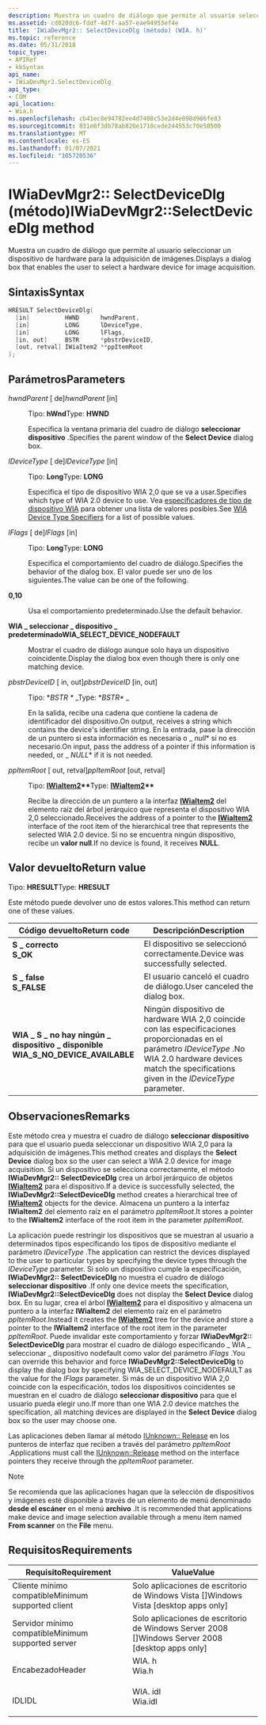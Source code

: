 ```yaml
---
description: Muestra un cuadro de diálogo que permite al usuario seleccionar un dispositivo de hardware para la adquisición de imágenes.
ms.assetid: cd020dc6-fddf-4d7f-aa57-eae94953ef4e
title: 'IWiaDevMgr2:: SelectDeviceDlg (método) (WIA. h)'
ms.topic: reference
ms.date: 05/31/2018
topic_type:
- APIRef
- kbSyntax
api_name:
- IWiaDevMgr2.SelectDeviceDlg
api_type:
- COM
api_location:
- Wia.h
ms.openlocfilehash: cb41ec8e94782ee4d7408c53e2d4e098d986fe83
ms.sourcegitcommit: 831e8f3db78ab820e1710cede244553c70e50500
ms.translationtype: MT
ms.contentlocale: es-ES
ms.lasthandoff: 01/07/2021
ms.locfileid: "105720536"
---
```

# <a name="iwiadevmgr2selectdevicedlg-method"></a><span data-ttu-id="90fb9-103">IWiaDevMgr2:: SelectDeviceDlg (método)</span><span class="sxs-lookup"><span data-stu-id="90fb9-103">IWiaDevMgr2::SelectDeviceDlg method</span></span>

<span data-ttu-id="90fb9-104">Muestra un cuadro de diálogo que permite al usuario seleccionar un dispositivo de hardware para la adquisición de imágenes.</span><span class="sxs-lookup"><span data-stu-id="90fb9-104">Displays a dialog box that enables the user to select a hardware device for image acquisition.</span></span>

## <a name="syntax"></a><span data-ttu-id="90fb9-105">Sintaxis</span><span class="sxs-lookup"><span data-stu-id="90fb9-105">Syntax</span></span>


```C++
HRESULT SelectDeviceDlg(
  [in]          HWND      hwndParent,
  [in]          LONG      lDeviceType,
  [in]          LONG      lFlags,
  [in, out]     BSTR      *pbstrDeviceID,
  [out, retval] IWiaItem2 **ppItemRoot
);
```



## <a name="parameters"></a><span data-ttu-id="90fb9-106">Parámetros</span><span class="sxs-lookup"><span data-stu-id="90fb9-106">Parameters</span></span>

<dl> <dt>

<span data-ttu-id="90fb9-107">*hwndParent* \[ de\]</span><span class="sxs-lookup"><span data-stu-id="90fb9-107">*hwndParent* \[in\]</span></span>
</dt> <dd>

<span data-ttu-id="90fb9-108">Tipo: **hWnd**</span><span class="sxs-lookup"><span data-stu-id="90fb9-108">Type: **HWND**</span></span>

<span data-ttu-id="90fb9-109">Especifica la ventana primaria del cuadro de diálogo **seleccionar dispositivo** .</span><span class="sxs-lookup"><span data-stu-id="90fb9-109">Specifies the parent window of the **Select Device** dialog box.</span></span>

</dd> <dt>

<span data-ttu-id="90fb9-110">*lDeviceType* \[ de\]</span><span class="sxs-lookup"><span data-stu-id="90fb9-110">*lDeviceType* \[in\]</span></span>
</dt> <dd>

<span data-ttu-id="90fb9-111">Tipo: **Long**</span><span class="sxs-lookup"><span data-stu-id="90fb9-111">Type: **LONG**</span></span>

<span data-ttu-id="90fb9-112">Especifica el tipo de dispositivo WIA 2,0 que se va a usar.</span><span class="sxs-lookup"><span data-stu-id="90fb9-112">Specifies which type of WIA 2.0 device to use.</span></span> <span data-ttu-id="90fb9-113">Vea [especificadores de tipo de dispositivo WIA](-wia-wia-device-type-specifiers.md) para obtener una lista de valores posibles.</span><span class="sxs-lookup"><span data-stu-id="90fb9-113">See [WIA Device Type Specifiers](-wia-wia-device-type-specifiers.md) for a list of possible values.</span></span>

</dd> <dt>

<span data-ttu-id="90fb9-114">*lFlags* \[ de\]</span><span class="sxs-lookup"><span data-stu-id="90fb9-114">*lFlags* \[in\]</span></span>
</dt> <dd>

<span data-ttu-id="90fb9-115">Tipo: **Long**</span><span class="sxs-lookup"><span data-stu-id="90fb9-115">Type: **LONG**</span></span>

<span data-ttu-id="90fb9-116">Especifica el comportamiento del cuadro de diálogo.</span><span class="sxs-lookup"><span data-stu-id="90fb9-116">Specifies the behavior of the dialog box.</span></span> <span data-ttu-id="90fb9-117">El valor puede ser uno de los siguientes.</span><span class="sxs-lookup"><span data-stu-id="90fb9-117">The value can be one of the following.</span></span>

<dt>

<span id="0"></span>

<span data-ttu-id="90fb9-118"><span id="0"></span>**0,1**</span><span class="sxs-lookup"><span data-stu-id="90fb9-118"><span id="0"></span>**0**</span></span>


</dt> <dd>

<span data-ttu-id="90fb9-119">Usa el comportamiento predeterminado.</span><span class="sxs-lookup"><span data-stu-id="90fb9-119">Use the default behavior.</span></span>

</dd> <dt>

<span id="WIA_SELECT_DEVICE_NODEFAULT"></span><span id="wia_select_device_nodefault"></span>

<span data-ttu-id="90fb9-120"><span id="WIA_SELECT_DEVICE_NODEFAULT"></span><span id="wia_select_device_nodefault"></span>**WIA \_ seleccionar \_ dispositivo \_ predeterminado**</span><span class="sxs-lookup"><span data-stu-id="90fb9-120"><span id="WIA_SELECT_DEVICE_NODEFAULT"></span><span id="wia_select_device_nodefault"></span>**WIA\_SELECT\_DEVICE\_NODEFAULT**</span></span>


</dt> <dd>

<span data-ttu-id="90fb9-121">Mostrar el cuadro de diálogo aunque solo haya un dispositivo coincidente.</span><span class="sxs-lookup"><span data-stu-id="90fb9-121">Display the dialog box even though there is only one matching device.</span></span>

</dd> </dl> </dd> <dt>

<span data-ttu-id="90fb9-122">*pbstrDeviceID* \[ in, out\]</span><span class="sxs-lookup"><span data-stu-id="90fb9-122">*pbstrDeviceID* \[in, out\]</span></span>
</dt> <dd>

<span data-ttu-id="90fb9-123">Tipo: \**BSTR \** _</span><span class="sxs-lookup"><span data-stu-id="90fb9-123">Type: \**BSTR\** _</span></span>

<span data-ttu-id="90fb9-124">En la salida, recibe una cadena que contiene la cadena de identificador del dispositivo.</span><span class="sxs-lookup"><span data-stu-id="90fb9-124">On output, receives a string which contains the device's identifier string.</span></span> <span data-ttu-id="90fb9-125">En la entrada, pase la dirección de un puntero si esta información es necesaria o _ *null*\* si no es necesario.</span><span class="sxs-lookup"><span data-stu-id="90fb9-125">On input, pass the address of a pointer if this information is needed, or _ *NULL*\* if it is not needed.</span></span>

</dd> <dt>

<span data-ttu-id="90fb9-126">*ppItemRoot* \[ out, retval\]</span><span class="sxs-lookup"><span data-stu-id="90fb9-126">*ppItemRoot* \[out, retval\]</span></span>
</dt> <dd>

<span data-ttu-id="90fb9-127">Tipo: **[ **IWiaItem2**](-wia-iwiaitem2.md)\*\***</span><span class="sxs-lookup"><span data-stu-id="90fb9-127">Type: **[**IWiaItem2**](-wia-iwiaitem2.md)\*\***</span></span>

<span data-ttu-id="90fb9-128">Recibe la dirección de un puntero a la interfaz [**IWiaItem2**](-wia-iwiaitem2.md) del elemento raíz del árbol jerárquico que representa el dispositivo WIA 2,0 seleccionado.</span><span class="sxs-lookup"><span data-stu-id="90fb9-128">Receives the address of a pointer to the [**IWiaItem2**](-wia-iwiaitem2.md) interface of the root item of the hierarchical tree that represents the selected WIA 2.0 device.</span></span> <span data-ttu-id="90fb9-129">Si no se encuentra ningún dispositivo, recibe un **valor null**.</span><span class="sxs-lookup"><span data-stu-id="90fb9-129">If no device is found, it receives **NULL**.</span></span>

</dd> </dl>

## <a name="return-value"></a><span data-ttu-id="90fb9-130">Valor devuelto</span><span class="sxs-lookup"><span data-stu-id="90fb9-130">Return value</span></span>

<span data-ttu-id="90fb9-131">Tipo: **HRESULT**</span><span class="sxs-lookup"><span data-stu-id="90fb9-131">Type: **HRESULT**</span></span>

<span data-ttu-id="90fb9-132">Este método puede devolver uno de estos valores.</span><span class="sxs-lookup"><span data-stu-id="90fb9-132">This method can return one of these values.</span></span>



| <span data-ttu-id="90fb9-133">Código devuelto</span><span class="sxs-lookup"><span data-stu-id="90fb9-133">Return code</span></span>                                                                                                  | <span data-ttu-id="90fb9-134">Descripción</span><span class="sxs-lookup"><span data-stu-id="90fb9-134">Description</span></span>                                                                                            |
|--------------------------------------------------------------------------------------------------------------|--------------------------------------------------------------------------------------------------------|
| <dl> <span data-ttu-id="90fb9-135"><dt>**S \_ correcto**</dt></span><span class="sxs-lookup"><span data-stu-id="90fb9-135"><dt>**S\_OK**</dt></span></span> </dl>                         | <span data-ttu-id="90fb9-136">El dispositivo se seleccionó correctamente.</span><span class="sxs-lookup"><span data-stu-id="90fb9-136">Device was successfully selected.</span></span> <br/>                                                          |
| <dl> <span data-ttu-id="90fb9-137"><dt>**S \_ false**</dt></span><span class="sxs-lookup"><span data-stu-id="90fb9-137"><dt>**S\_FALSE**</dt></span></span> </dl>                      | <span data-ttu-id="90fb9-138">El usuario canceló el cuadro de diálogo.</span><span class="sxs-lookup"><span data-stu-id="90fb9-138">User canceled the dialog box.</span></span> <br/>                                                              |
| <dl> <span data-ttu-id="90fb9-139"><dt>**WIA \_ S \_ no hay ningún \_ dispositivo \_ disponible**</dt></span><span class="sxs-lookup"><span data-stu-id="90fb9-139"><dt>**WIA\_S\_NO\_DEVICE\_AVAILABLE**</dt></span></span> </dl> | <span data-ttu-id="90fb9-140">Ningún dispositivo de hardware WIA 2,0 coincide con las especificaciones proporcionadas en el parámetro *lDeviceType* .</span><span class="sxs-lookup"><span data-stu-id="90fb9-140">No WIA 2.0 hardware devices match the specifications given in the *lDeviceType* parameter.</span></span> <br/> |



 

## <a name="remarks"></a><span data-ttu-id="90fb9-141">Observaciones</span><span class="sxs-lookup"><span data-stu-id="90fb9-141">Remarks</span></span>

<span data-ttu-id="90fb9-142">Este método crea y muestra el cuadro de diálogo **seleccionar dispositivo** para que el usuario pueda seleccionar un dispositivo WIA 2,0 para la adquisición de imágenes.</span><span class="sxs-lookup"><span data-stu-id="90fb9-142">This method creates and displays the **Select Device** dialog box so the user can select a WIA 2.0 device for image acquisition.</span></span> <span data-ttu-id="90fb9-143">Si un dispositivo se selecciona correctamente, el método **IWiaDevMgr2:: SelectDeviceDlg** crea un árbol jerárquico de objetos [**IWiaItem2**](-wia-iwiaitem2.md) para el dispositivo.</span><span class="sxs-lookup"><span data-stu-id="90fb9-143">If a device is successfully selected, the **IWiaDevMgr2::SelectDeviceDlg** method creates a hierarchical tree of [**IWiaItem2**](-wia-iwiaitem2.md) objects for the device.</span></span> <span data-ttu-id="90fb9-144">Almacena un puntero a la interfaz **IWiaItem2** del elemento raíz en el parámetro *ppItemRoot*.</span><span class="sxs-lookup"><span data-stu-id="90fb9-144">It stores a pointer to the **IWiaItem2** interface of the root item in the parameter *ppItemRoot*.</span></span>

<span data-ttu-id="90fb9-145">La aplicación puede restringir los dispositivos que se muestran al usuario a determinados tipos especificando los tipos de dispositivo mediante el parámetro *lDeviceType* .</span><span class="sxs-lookup"><span data-stu-id="90fb9-145">The application can restrict the devices displayed to the user to particular types by specifying the device types through the *lDeviceType* parameter.</span></span> <span data-ttu-id="90fb9-146">Si solo un dispositivo cumple la especificación, **IWiaDevMgr2:: SelectDeviceDlg** no muestra el cuadro de diálogo **seleccionar dispositivo** .</span><span class="sxs-lookup"><span data-stu-id="90fb9-146">If only one device meets the specification, **IWiaDevMgr2::SelectDeviceDlg** does not display the **Select Device** dialog box.</span></span> <span data-ttu-id="90fb9-147">En su lugar, crea el árbol [**IWiaItem2**](-wia-iwiaitem2.md) para el dispositivo y almacena un puntero a la interfaz **IWiaItem2** del elemento raíz en el parámetro *ppItemRoot*.</span><span class="sxs-lookup"><span data-stu-id="90fb9-147">Instead it creates the [**IWiaItem2**](-wia-iwiaitem2.md) tree for the device and store a pointer to the **IWiaItem2** interface of the root item in the parameter *ppItemRoot*.</span></span> <span data-ttu-id="90fb9-148">Puede invalidar este comportamiento y forzar **IWiaDevMgr2:: SelectDeviceDlg** para mostrar el cuadro de diálogo especificando \_ WIA \_ seleccionar \_ dispositivo nodefault como valor del parámetro *lFlags* .</span><span class="sxs-lookup"><span data-stu-id="90fb9-148">You can override this behavior and force **IWiaDevMgr2::SelectDeviceDlg** to display the dialog box by specifying WIA\_SELECT\_DEVICE\_NODEFAULT as the value for the *lFlags* parameter.</span></span> <span data-ttu-id="90fb9-149">Si más de un dispositivo WIA 2,0 coincide con la especificación, todos los dispositivos coincidentes se muestran en el cuadro de diálogo **seleccionar dispositivo** para que el usuario pueda elegir uno.</span><span class="sxs-lookup"><span data-stu-id="90fb9-149">If more than one WIA 2.0 device matches the specification, all matching devices are displayed in the **Select Device** dialog box so the user may choose one.</span></span>

<span data-ttu-id="90fb9-150">Las aplicaciones deben llamar al método [IUnknown:: Release](/windows/win32/api/unknwn/nf-unknwn-iunknown-release) en los punteros de interfaz que reciben a través del parámetro *ppItemRoot* .</span><span class="sxs-lookup"><span data-stu-id="90fb9-150">Applications must call the [IUnknown::Release](/windows/win32/api/unknwn/nf-unknwn-iunknown-release) method on the interface pointers they receive through the *ppItemRoot* parameter.</span></span>

> [!Note]  
> <span data-ttu-id="90fb9-151">Se recomienda que las aplicaciones hagan que la selección de dispositivos y imágenes esté disponible a través de un elemento de menú denominado **desde el escáner** en el menú **archivo** .</span><span class="sxs-lookup"><span data-stu-id="90fb9-151">It is recommended that applications make device and image selection available through a menu item named **From scanner** on the **File** menu.</span></span>

 

## <a name="requirements"></a><span data-ttu-id="90fb9-152">Requisitos</span><span class="sxs-lookup"><span data-stu-id="90fb9-152">Requirements</span></span>



| <span data-ttu-id="90fb9-153">Requisito</span><span class="sxs-lookup"><span data-stu-id="90fb9-153">Requirement</span></span> | <span data-ttu-id="90fb9-154">Value</span><span class="sxs-lookup"><span data-stu-id="90fb9-154">Value</span></span> |
|-------------------------------------|------------------------------------------------------------------------------------|
| <span data-ttu-id="90fb9-155">Cliente mínimo compatible</span><span class="sxs-lookup"><span data-stu-id="90fb9-155">Minimum supported client</span></span><br/> | <span data-ttu-id="90fb9-156">Solo aplicaciones de escritorio de Windows Vista \[\]</span><span class="sxs-lookup"><span data-stu-id="90fb9-156">Windows Vista \[desktop apps only\]</span></span><br/>                                     |
| <span data-ttu-id="90fb9-157">Servidor mínimo compatible</span><span class="sxs-lookup"><span data-stu-id="90fb9-157">Minimum supported server</span></span><br/> | <span data-ttu-id="90fb9-158">Solo aplicaciones de escritorio de Windows Server 2008 \[\]</span><span class="sxs-lookup"><span data-stu-id="90fb9-158">Windows Server 2008 \[desktop apps only\]</span></span><br/>                               |
| <span data-ttu-id="90fb9-159">Encabezado</span><span class="sxs-lookup"><span data-stu-id="90fb9-159">Header</span></span><br/>                   | <dl> <span data-ttu-id="90fb9-160"><dt>WIA. h</dt></span><span class="sxs-lookup"><span data-stu-id="90fb9-160"><dt>Wia.h</dt></span></span> </dl>   |
| <span data-ttu-id="90fb9-161">IDL</span><span class="sxs-lookup"><span data-stu-id="90fb9-161">IDL</span></span><br/>                      | <dl> <span data-ttu-id="90fb9-162"><dt>WIA. idl</dt></span><span class="sxs-lookup"><span data-stu-id="90fb9-162"><dt>Wia.idl</dt></span></span> </dl> |



 

 
